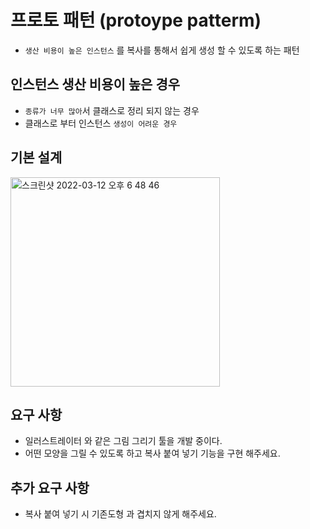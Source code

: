 # 프로토 패턴 (protoype patterm)

* `생산 비용이 높은 인스턴스` 를 복사를 통해서 쉽게 생성 할 수 있도록 하는 패턴

## 인스턴스 생산 비용이 높은 경우

* `종류가 너무 많아`서 클래스로 정리 되지 않는 경우
* 클래스로 부터 인스턴스 `생성이 어려운 경우`

## 기본 설계

<img width="335" alt="스크린샷 2022-03-12 오후 6 48 46" src="https://user-images.githubusercontent.com/53357210/158013177-a3b91f5a-25b6-479e-94af-119fc2842b43.png">

## 요구 사항

* 일러스트레이터 와 같은 그림 그리기 툴을 개발 중이다.
* 어떤 모양을 그릴 수 있도록 하고 복사 붙여 넣기 기능을 구현 해주세요.

## 추가 요구 사항

* 복사 붙여 넣기 시 기존도형 과 겹치지 않게 해주세요.
